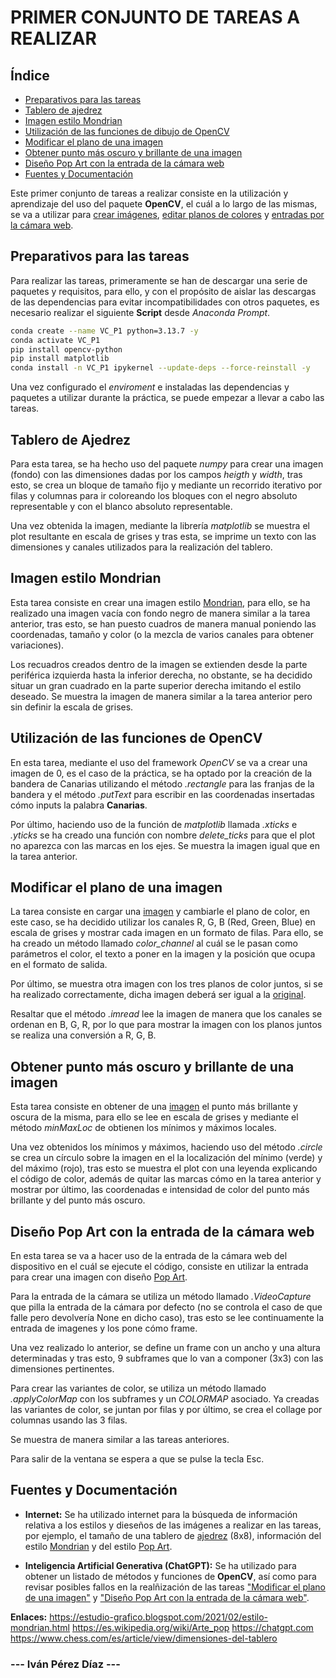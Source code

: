 <!-- @import "design/style.css" -->

# **PRIMER CONJUNTO DE TAREAS A REALIZAR**

## Índice

- [Preparativos para las tareas](#preparativos-para-las-tareas)
- [Tablero de ajedrez](#tablero-de-ajedrez)
- [Imagen estilo Mondrian](#imagen-estilo-mondrian)
- [Utilización de las funciones de dibujo de OpenCV](#utilización-de-las-funciones-de-opencv)
- [Modificar el plano de una imagen](#modificar-el-plano-de-una-imagen)
- [Obtener punto más oscuro y brillante de una imagen](#obtener-punto-más-oscuro-y-brillante-de-una-imagen)
- [Diseño Pop Art con la entrada de la cámara web](#diseño-pop-art-con-la-entrada-de-la-cámara-web)
- [Fuentes y Documentación](#fuentes-y-documentación)

Este primer conjunto de tareas a realizar consiste en la utilización y aprendizaje del uso del paquete **OpenCV**, el cuál a lo largo de las mismas, se va a utilizar para [crear imágenes](#utilización-de-las-funciones-de-dibujo-de-opencv), [editar planos de colores](#modificar-el-plano-de-una-imagen) y [entradas por la cámara web](#diseño-pop-art-con-la-entrada-de-la-cámara-web).

## Preparativos para las tareas

Para realizar las tareas, primeramente se han de descargar una serie de paquetes y requisitos, para ello, y con el propósito de aislar las descargas de las dependencias para evitar incompatibilidades con otros paquetes, es necesario realizar el siguiente **Script** desde *Anaconda Prompt*.

```bash
conda create --name VC_P1 python=3.13.7 -y
conda activate VC_P1
pip install opencv-python
pip install matplotlib
conda install -n VC_P1 ipykernel --update-deps --force-reinstall -y
```

Una vez configurado el *enviroment* e instaladas las dependencias y paquetes a utilizar durante la práctica, se puede empezar a llevar a cabo las tareas.

## Tablero de Ajedrez

Para esta tarea, se ha hecho uso del paquete *numpy* para crear una imagen (fondo) con las dimensiones dadas por los campos *heigth* y *width*, tras esto, se crea un bloque de tamaño fijo y mediante un recorrido iterativo por filas y columnas para ir coloreando los bloques con el negro absoluto representable y con el blanco absoluto representable.

Una vez obtenida la imagen, mediante la librería *matplotlib* se muestra el plot resultante en escala de grises y tras esta, se imprime un texto con las dimensiones y canales utilizados para la realización del tablero.

## Imagen estilo Mondrian

Esta tarea consiste en crear una imagen estilo [Mondrian](https://estudio-grafico.blogspot.com/2021/02/estilo-mondrian.html), para ello, se ha realizado una imagen vacía con fondo negro de manera similar a la tarea anterior, tras esto, se han puesto cuadros de manera manual poniendo las coordenadas, tamaño y color (o la mezcla de varios canales para obtener variaciones).

Los recuadros creados dentro de la imagen se extienden desde la parte periférica izquierda hasta la inferior derecha, no obstante, se ha decidido situar un gran cuadrado en la parte superior derecha imitando el estilo deseado. Se muestra la imagen de manera similar a la tarea anterior pero sin definir la escala de grises.

## Utilización de las funciones de OpenCV

En esta tarea, mediante el uso del framework *OpenCV* se va a crear una imagen de 0, es el caso de la práctica, se ha optado por la creación de la bandera de Canarias utilizando el método *.rectangle* para las franjas de la bandera y el método *.putText* para escribir en las coordenadas insertadas cómo inputs la palabra **Canarias**.

Por último, haciendo uso de la función de *matplotlib* llamada *.xticks* e *.yticks* se ha creado una función con nombre *delete_ticks* para que el plot no aparezca con las marcas en los ejes. Se muestra la imagen igual que en la tarea anterior.

## Modificar el plano de una imagen

La tarea consiste en cargar una [imagen](Resources/Imagen.jpg) y cambiarle el plano de color, en este caso, se ha decidido utilizar los canales R, G, B (Red, Green, Blue) en escala de grises y mostrar cada imagen en un formato de filas. Para ello, se ha creado un método llamado *color_channel* al cuál se le pasan como parámetros el color, el texto a poner en la imagen y la posición que ocupa en el formato de salida.

Por último, se muestra otra imagen con los tres planos de color juntos, si se ha realizado correctamente, dicha imagen deberá ser igual a la [original](Resources/Imagen.jpg).

Resaltar que el método *.imread* lee la imagen de manera que los canales se ordenan en B, G, R, por lo que para mostrar la imagen con los planos juntos se realiza una conversión a R, G, B.

## Obtener punto más oscuro y brillante de una imagen

Esta tarea consiste en obtener de una [imagen](Resources/Imagen.jpg) el punto más brillante y oscura de la misma, para ello se lee en escala de grises y mediante el método *minMaxLoc* de obtienen los mínimos y máximos locales.

Una vez obtenidos los mínimos y máximos, haciendo uso del método *.circle* se crea un círculo sobre la imagen en el la localización del mínimo (verde) y del máximo (rojo), tras esto se muestra el plot con una leyenda explicando el código de color, además de quitar las marcas cómo en la tarea anterior y mostrar por último, las coordenadas e intensidad de color del punto más brillante y del punto más oscuro.

## Diseño Pop Art con la entrada de la cámara web

En esta tarea se va a hacer uso de la entrada de la cámara web del dispositivo en el cuál se ejecute el código, consiste en utilizar la entrada para crear una imagen con diseño [Pop Art](https://es.wikipedia.org/wiki/Arte_pop).

Para la entrada de la cámara se utiliza un método llamado *.VideoCapture* que pilla la entrada de la cámara por defecto (no se controla el caso de que falle pero devolvería None en dicho caso), tras esto se lee continuamente la entrada de imagenes y los pone cómo frame.

Una vez realizado lo anterior, se define un frame con un ancho y una altura determinadas y tras esto, 9 subframes que lo van a componer (3x3) con las dimensiones pertinentes.

Para crear las variantes de color, se utiliza un método llamado *.applyColorMap* con los subframes y un *COLORMAP* asociado. Ya creadas las variantes de color, se juntan por filas y por último, se crea el collage por columnas usando las 3 filas.

Se muestra de manera similar a las tareas anteriores.

Para salir de la ventana se espera a que se pulse la tecla Esc.

## Fuentes y Documentación

- **Internet:** Se ha utilizado internet para la búsqueda de información relativa a los estilos y dieseños de las imágenes a realizar en las tareas, por ejemplo, el tamaño de una tablero de [ajedrez](https://www.chess.com/es/article/view/dimensiones-del-tablero) (8x8), información del estilo [Mondrian](https://estudio-grafico.blogspot.com/2021/02/estilo-mondrian.html) y del estilo [Pop Art](https://es.wikipedia.org/wiki/Arte_pop).

- **Inteligencia Artificial Generativa (ChatGPT):** Se ha utilizado para obtener un listado de métodos y funciones de **OpenCV**, así como para revisar posibles fallos en la realñización de las tareas ["Modificar el plano de una imagen"](#modificar-el-plano-de-una-imagen) y ["Diseño Pop Art con la entrada de la cámara web"](#diseño-pop-art-con-la-entrada-de-la-cámara-web).

**Enlaces:**
https://estudio-grafico.blogspot.com/2021/02/estilo-mondrian.html
https://es.wikipedia.org/wiki/Arte_pop
https://chatgpt.com
https://www.chess.com/es/article/view/dimensiones-del-tablero

### **--- Iván Pérez Díaz ---**